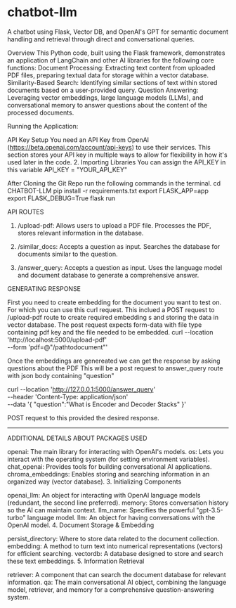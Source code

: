 # chatbot-llm

A chatbot using Flask, Vector DB, and OpenAI's GPT for semantic document handling and retrieval through direct and conversational queries.

Overview
This Python code, built using the Flask framework, demonstrates an application of LangChain and other AI libraries for the following core functions:
Document Processing: Extracting text content from uploaded PDF files, preparing textual data for storage within a vector database.
Similarity-Based Search: Identifying similar sections of text within stored documents based on a user-provided query.
Question Answering: Leveraging vector embeddings, large language models (LLMs), and conversational memory to answer questions about the content of the processed documents.

Running the Application:

API Key Setup
You need an API Key from OpenAI (https://beta.openai.com/account/api-keys) to use their services.
This section stores your API key in multiple ways to allow for flexibility in how it's used later in the code. 2. Importing Libraries
You can assign the API_KEY in this variable
API_KEY = "YOUR_API_KEY"

After Cloning the Git Repo run the following commands in the terminal.
cd CHATBOT-LLM
pip install -r requirements.txt
export FLASK_APP=app
export FLASK_DEBUG=True
flask run

API ROUTES

1. /upload-pdf:
   Allows users to upload a PDF file.
   Processes the PDF, stores relevant information in the database.

2. /similar_docs:
   Accepts a question as input.
   Searches the database for documents similar to the question.

3. /answer_query:
   Accepts a question as input.
   Uses the language model and document database to generate a comprehensive answer.

GENERATING RESPONSE

First you need to create embedding for the document you want to test on.
For which you can use this curl request.
This inclued a POST request to /upload-pdf route to create required embedding s and storing the data in vector database.
The post request expects form-data with file type containing pdf key and the file needed to be embedded.
curl --location 'http://localhost:5000/upload-pdf' \
--form 'pdf=@"/pathtodocument"'

Once the embeddings are genereated we can get the response by asking questions about the PDF
This will be a post request to answer_query route with json body containing "question"

curl --location 'http://127.0.0.1:5000/answer_query' \
--header 'Content-Type: application/json' \
--data '{
"question":"What is Encoder and Decoder Stacks"
}'

POST request to this provided the desired response.

---

ADDITIONAL DETAILS ABOUT PACKAGES USED

openai: The main library for interacting with OpenAI's models.
os: Lets you interact with the operating system (for setting environment variables).
chat_openai: Provides tools for building conversational AI applications.
chroma_embeddings: Enables storing and searching information in an organized way (vector database). 3. Initializing Components

openai_llm: An object for interacting with OpenAI language models (redundant, the second line preferred).
memory: Stores conversation history so the AI can maintain context.
llm_name: Specifies the powerful "gpt-3.5-turbo" language model.
llm: An object for having conversations with the OpenAI model. 4. Document Storage & Embedding

persist_directory: Where to store data related to the document collection.
embedding: A method to turn text into numerical representations (vectors) for efficient searching.
vectordb: A database designed to store and search these text embeddings. 5. Information Retrieval

retriever: A component that can search the document database for relevant information.
qa: The main conversational AI object, combining the language model, retriever, and memory for a comprehensive question-answering system.
